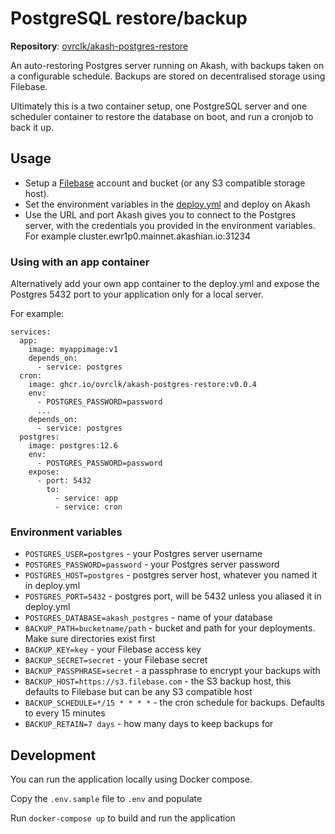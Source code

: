 # PostgreSQL restore/backup

**Repository**: [ovrclk/akash-postgres-restore](https://github.com/ovrclk/akash-postgres-restore)

An auto-restoring Postgres server running on Akash, with backups taken on a configurable schedule. Backups are stored on decentralised storage using Filebase.

Ultimately this is a two container setup, one PostgreSQL server and one scheduler container to restore the database on boot, and run a cronjob to back it up.

## Usage

* Setup a [Filebase](https://filebase.com/) account and bucket (or any S3 compatible storage host).
* Set the environment variables in the [deploy.yml](https://github.com/ovrclk/akash-postgres-restore/blob/master/deploy.yml) and deploy on Akash
* Use the URL and port Akash gives you to connect to the Postgres server, with the credentials you provided in the environment variables. For example cluster.ewr1p0.mainnet.akashian.io:31234

### Using with an app container

Alternatively add your own app container to the deploy.yml and expose the Postgres 5432 port to your application only for a local server.

For example:

```
services:
  app: 
    image: myappimage:v1
    depends_on: 
      - service: postgres
  cron:
    image: ghcr.io/ovrclk/akash-postgres-restore:v0.0.4
    env:
      - POSTGRES_PASSWORD=password
      ...
    depends_on:
      - service: postgres
  postgres:
    image: postgres:12.6
    env:
      - POSTGRES_PASSWORD=password
    expose:
      - port: 5432
        to:
          - service: app
          - service: cron
```

### Environment variables

* `POSTGRES_USER=postgres` - your Postgres server username
* `POSTGRES_PASSWORD=password` - your Postgres server password
* `POSTGRES_HOST=postgres` - postgres server host, whatever you named it in deploy.yml
* `POSTGRES_PORT=5432` - postgres port, will be 5432 unless you aliased it in deploy.yml
* `POSTGRES_DATABASE=akash_postgres` - name of your database
* `BACKUP_PATH=bucketname/path` - bucket and path for your deployments. Make sure directories exist first
* `BACKUP_KEY=key` - your Filebase access key
* `BACKUP_SECRET=secret` - your Filebase secret
* `BACKUP_PASSPHRASE=secret` - a passphrase to encrypt your backups with
* `BACKUP_HOST=https://s3.filebase.com` - the S3 backup host, this defaults to Filebase but can be any S3 compatible host
* `BACKUP_SCHEDULE=*/15 * * * *` - the cron schedule for backups. Defaults to every 15 minutes
* `BACKUP_RETAIN=7 days` - how many days to keep backups for

## Development

You can run the application locally using Docker compose.

Copy the `.env.sample` file to `.env` and populate

Run `docker-compose up` to build and run the application
